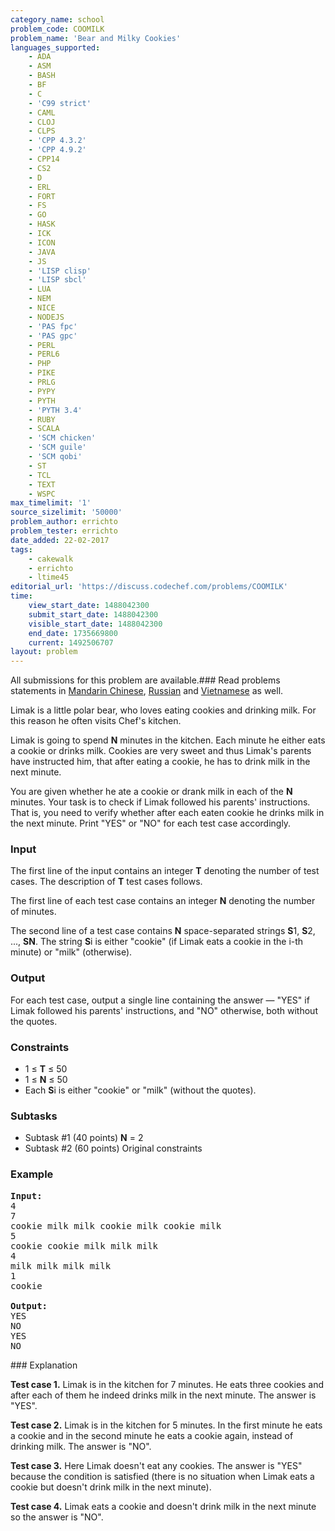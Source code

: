 ```yaml
---
category_name: school
problem_code: COOMILK
problem_name: 'Bear and Milky Cookies'
languages_supported:
    - ADA
    - ASM
    - BASH
    - BF
    - C
    - 'C99 strict'
    - CAML
    - CLOJ
    - CLPS
    - 'CPP 4.3.2'
    - 'CPP 4.9.2'
    - CPP14
    - CS2
    - D
    - ERL
    - FORT
    - FS
    - GO
    - HASK
    - ICK
    - ICON
    - JAVA
    - JS
    - 'LISP clisp'
    - 'LISP sbcl'
    - LUA
    - NEM
    - NICE
    - NODEJS
    - 'PAS fpc'
    - 'PAS gpc'
    - PERL
    - PERL6
    - PHP
    - PIKE
    - PRLG
    - PYPY
    - PYTH
    - 'PYTH 3.4'
    - RUBY
    - SCALA
    - 'SCM chicken'
    - 'SCM guile'
    - 'SCM qobi'
    - ST
    - TCL
    - TEXT
    - WSPC
max_timelimit: '1'
source_sizelimit: '50000'
problem_author: errichto
problem_tester: errichto
date_added: 22-02-2017
tags:
    - cakewalk
    - errichto
    - ltime45
editorial_url: 'https://discuss.codechef.com/problems/COOMILK'
time:
    view_start_date: 1488042300
    submit_start_date: 1488042300
    visible_start_date: 1488042300
    end_date: 1735669800
    current: 1492506707
layout: problem
---
```

All submissions for this problem are available.###  Read problems statements in [Mandarin Chinese](http://www.codechef.com/download/translated/LTIME45/mandarin/COOMILK.pdf), [Russian](http://www.codechef.com/download/translated/LTIME45/russian/COOMILK.pdf) and [Vietnamese](http://www.codechef.com/download/translated/LTIME45/vietnamese/COOMILK.pdf) as well.

Limak is a little polar bear, who loves eating cookies and drinking milk. For this reason he often visits Chef's kitchen.

Limak is going to spend **N** minutes in the kitchen. Each minute he either eats a cookie or drinks milk. Cookies are very sweet and thus Limak's parents have instructed him, that after eating a cookie, he has to drink milk in the next minute.

You are given whether he ate a cookie or drank milk in each of the **N** minutes. Your task is to check if Limak followed his parents' instructions. That is, you need to verify whether after each eaten cookie he drinks milk in the next minute. Print "YES" or "NO" for each test case accordingly.

### Input

The first line of the input contains an integer **T** denoting the number of test cases. The description of **T** test cases follows.

The first line of each test case contains an integer **N** denoting the number of minutes.

The second line of a test case contains **N** space-separated strings **S**1, **S**2, ..., **SN**. The string **S**i is either "cookie" (if Limak eats a cookie in the i-th minute) or "milk" (otherwise).

### Output

For each test case, output a single line containing the answer — "YES" if Limak followed his parents' instructions, and "NO" otherwise, both without the quotes.

### Constraints

- 1 ≤ **T** ≤ 50
- 1 ≤ **N** ≤ 50
- Each **S**i is either "cookie" or "milk" (without the quotes).

### Subtasks

- Subtask #1 (40 points) **N** = 2
- Subtask #2 (60 points) Original constraints

### Example

<pre><b>Input:</b>
4
7
cookie milk milk cookie milk cookie milk
5
cookie cookie milk milk milk
4
milk milk milk milk
1
cookie

<b>Output:</b>
YES
NO
YES
NO
</pre>### Explanation
**Test case 1.** Limak is in the kitchen for 7 minutes. He eats three cookies and after each of them he indeed drinks milk in the next minute. The answer is "YES".

**Test case 2.** Limak is in the kitchen for 5 minutes. In the first minute he eats a cookie and in the second minute he eats a cookie again, instead of drinking milk. The answer is "NO".

**Test case 3.** Here Limak doesn't eat any cookies. The answer is "YES" because the condition is satisfied (there is no situation when Limak eats a cookie but doesn't drink milk in the next minute).

**Test case 4.** Limak eats a cookie and doesn't drink milk in the next minute so the answer is "NO".
